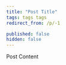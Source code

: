 ```yaml
---
title: "Post Title"
tags: tags tags
redirect_from: /p/-1

published: false
hidden: false
---
```


Post Content
